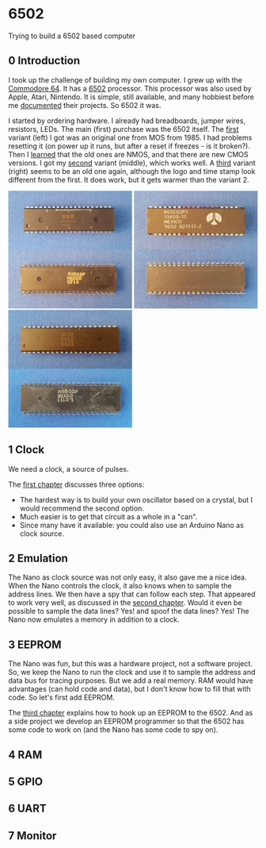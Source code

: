 # 6502
Trying to build a 6502 based computer

## 0 Introduction
I took up the challenge of building my own computer. I grew up with the [Commodore 64](https://en.wikipedia.org/wiki/Commodore_64).
It has a [6502](https://en.wikipedia.org/wiki/MOS_Technology_6502) processor. This processor was also used by Apple, Atari, Nintendo. 
It is simple, still available, and many hobbiest before me [documented](http://6502.org/) their projects. So 6502 it was.

I started by ordering hardware. I already had breadboards, jumper wires, resistors, LEDs. The main (first) purchase was the 6502 itself.
The [first](https://www.aliexpress.com/item/32929325067.html) variant (left) I got was an original one from MOS from 1985. 
I had problems resetting it (on power up it runs, but after a reset if freezes - is it broken?). 
Then I [learned](http://wilsonminesco.com/NMOS-CMOSdif/) that the old ones are NMOS, and that there are new CMOS versions. 
I got my [second](https://www.aliexpress.com/item/32990938828.html) variant (middle), which works well. 
A [third](https://www.aliexpress.com/item/32841499879.html) variant (right) seems to be an old one again, 
although the logo and time stamp look different from the first. It does work, but it gets warmer than the variant 2.

[![6502 variant 1](6502-1s.jpg)](6502-1.png) [![6502 variant 2](6502-2s.jpg)](6502-2.png) [![6502 variant 3](6502-3s.jpg)](6502-3.png)

## 1 Clock
We need a clock, a source of pulses. 

The [first chapter](1clock/README.md) discusses three options:
 - The hardest way is to build your own oscillator based on a crystal, but I would recommend the second option.
 - Much easier is to get that circuit as a whole in a "can".
 - Since many have it available: you could also use an Arduino Nano as clock source.

## 2 Emulation
The Nano as clock source was not only easy, it also gave me a nice idea.
When the Nano controls the clock, it also knows when to sample the address lines. 
We then have a spy that can follow each step.
That appeared to work very well, as discussed in the [second chapter](2emulation/README.md).
Would it even be possible to sample the data lines? Yes! and spoof the data lines? Yes!
The Nano now emulates a memory in addition to a clock.

## 3 EEPROM
The Nano was fun, but this was a hardware project, not a software project.
So, we keep the Nano to run the clock and use it to sample the address and data bus for tracing purposes.
But we add a real memory.
RAM would have advantages (can hold code and data), but I don't know how to fill that with code.
So let's first add EEPROM.

The [third chapter](3eeprom/README.md) explains how to hook up an EEPROM to the 6502. 
And as a side project we develop an EEPROM programmer so that the 6502 has some code to work on
(and the Nano has some code to spy on).

## 4 RAM


## 5 GPIO


## 6 UART


## 7 Monitor


